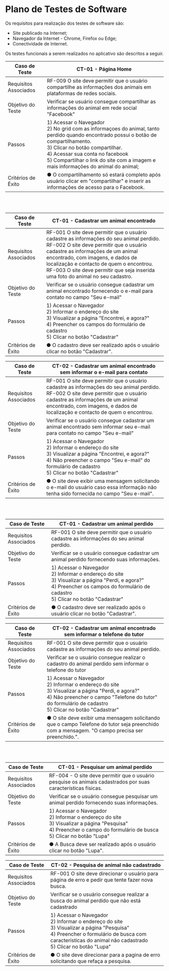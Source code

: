 # Plano de Testes de Software

Os requisitos para realização dos testes de software são:
-	Site publicado na Internet;
-	Navegador da Internet - Chrome, Firefox ou Edge;
-	Conectividade de Internet.

Os testes funcionais a serem realizados no aplicativo são descritos a seguir.

| Caso de Teste  |  CT-01 - Página Home |
| ------------------- | ------------------- |
|  Requisitos Associados |  RF-009 O site deve permitir que o usuário compartilhe as informações dos animais em plataformas de redes sociais.<br>
|  Objetivo do Teste |  Verificar se usuário consegue compartilhar as informações do animal em rede social "Facebook"|
|  Passos | 1) Acessar o Navegador <br> 2) No grid com as informaçoes do animal, tanto perdido quando encontrado possui o botão de compartilhamento. <br>3) Clicar no botão compartilhar. <br>4) Acessar sua conta no facebook <br>5) Compartilhar o link do site com a imagem e mais informações do animal do animal; |
|  Critérios de Êxito |  ● O compartilhamento só estará completo após usuário clicar em "compartilhar" e inserir as informações de acesso para o Facebook.|

<br><br>

| Caso de Teste  |  CT-01 - Cadastrar um animal encontrado  |
| ------------------- | ------------------- |
|  Requisitos Associados |  RF-001 O site deve permitir que o usuário cadastre as informações do seu animal perdido.<br> RF-002 O site deve permitir que o usuário cadastre as informações de um animal encontrado, com imagens, e dados de localização e contacto de quem o encontrou.<br> RF-003 O site deve permitir que seja inserida uma foto do animal no seu cadastro. |
|  Objetivo do Teste |  Verificar se o usuário consegue cadastrar um animal encontrado fornecendo o e-mail para contato no campo "Seu e-mail"|
|  Passos | 1) Acessar o Navegador <br> 2) Informar o endereço do site <br>3) Visualizar a página "Encontrei, e agora?" <br>4) Preencher os campos do formulário de cadastro <br>5) Clicar no botão "Cadastrar" |
|  Critérios de Êxito |  ● O cadastro deve ser realizado após o usuário clicar no botão "Cadastrar".|

| Caso de Teste  |  CT-02 - Cadastrar um animal encontrado sem informar o e-mail para contato  |
| ------------------- | ------------------- |
|  Requisitos Associados |  RF-001 O site deve permitir que o usuário cadastre as informações do seu animal perdido.<br> RF-002 O site deve permitir que o usuário cadastre as informações de um animal encontrado, com imagens, e dados de localização e contacto de quem o encontrou. |
|  Objetivo do Teste |  Verificar se o usuário consegue cadastrar um animal encontrado sem informar seu e-mail para contato no campo "Seu e-mail" |
|  Passos | 1) Acessar o Navegador <br> 2) Informar o endereço do site <br>3) Visualizar a página "Encontrei, e agora?" <br>4) Não preencher o campo "Seu e-mail" do formulário de cadastro <br>5) Clicar no botão "Cadastrar" |
|  Critérios de Êxito |  ● O site deve exibir uma mensagem solicitando o e-mail do usuário caso essa informação não tenha sido fornecida no campo "Seu e-mail".|

<br><br>

| Caso de Teste  |  CT-01 - Cadastrar um animal perdido                                                                                      |
| ------------------- | ------------------- |
|  Requisitos Associados |  RF-001 O site deve permitir que o usuário cadastre as informações do seu animal perdido.<br> 
|  Objetivo do Teste |  Verificar se o usuário consegue cadastrar um animal perdido fornecendo suas informações.                             |
|  Passos | 1) Acessar o Navegador <br> 2) Informar o endereço do site <br>3) Visualizar a página "Perdi, e agora?" <br>4) Preencher os campos do formulário de cadastro <br>5) Clicar no botão "Cadastrar" |
|  Critérios de Êxito |  ● O cadastro deve ser realizado após o usuário clicar no botão "Cadastrar".                                         |

| Caso de Teste  |  CT-02 - Cadastrar um animal encontrado sem informar o telefone do tutor  |
| ------------------- | ------------------- |
|  Requisitos Associados |  RF-001 O site deve permitir que o usuário cadastre as informações do seu animal perdido.<br> 
|  Objetivo do Teste |  Verificar se o usuário consegue realizar o cadastro do animal perdido sem informar o telefone do tutor |
|  Passos | 1) Acessar o Navegador <br> 2) Informar o endereço do site <br>3) Visualizar a página "Perdi, e agora?" <br>4) Não preencher o campo "Telefone do tutor" do formulário de cadastro <br>5) Clicar no botão "Cadastrar" |
|  Critérios de Êxito |  ● O site deve exibir uma mensagem solicitando que o campo Telefone do tutor seja preenchido com a mensagem. "O campo precisa ser preenchido.".|


<br><br>

| Caso de Teste  |  CT-01 - Pesquisar um animal perdido  |
| ------------------- | ------------------- |
|  Requisitos Associados |  RF-004 - O site deve permitir que o usuário pesquise os animais cadastrados por suas características físicas.<br> 
|  Objetivo do Teste |  Verificar se o usuário consegue pesquisar um animal perdido fornecendo suas informações.|
|  Passos | 1) Acessar o Navegador <br> 2) Informar o endereço do site <br>3) Visualizar a página "Pesquisa" <br>4) Preencher o campo do formulário de busca <br>5) Clicar no botão "Lupa" |
|  Critérios de Êxito |  ● A Busca deve ser realizado após o usuário clicar no botão "Lupa".|

| Caso de Teste  |  CT-02 - Pesquisa de animal não cadastrado  |
| ------------------- | ------------------- |
|  Requisitos Associados |  RF-001 O site deve direcionar o usuário para página de erro e pedir que tente fazer nova busca.<br> 
|  Objetivo do Teste |  Verificar se o usuário consegue realizar a busca do animal perdido que não está cadastrado |
|  Passos | 1) Acessar o Navegador <br> 2) Informar o endereço do site <br>3) Visualizar a página "Pesquisa" <br>4) Preencher o formulário de busca com características do animal não cadastrado <br>5) Clicar no botão "Lupa" |
|  Critérios de Êxito |  ● O site deve direcionar para a pagina de erro solicitando que refaça a pesquisa.|
